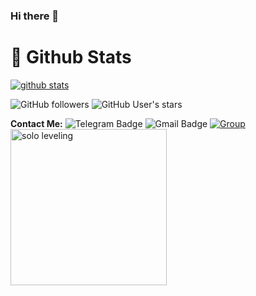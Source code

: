 ### Hi there 👋 

#  🐙 **Github Stats**

[![github stats](https://github-readme-stats.vercel.app/api?username=minatouzuki&show_icons=true&theme=radical)](https://github.com/minatouzuki)

![GitHub followers](https://img.shields.io/github/followers/minatouzuki?color=aqua&label=Followers&style=for-the-badge)
![GitHub User's stars](https://img.shields.io/github/stars/minatouzuki?affiliations=OWNER&color=aqua&style=for-the-badge)



**Contact Me:**
![Telegram Badge](https://img.shields.io/badge/-MinatoUzuki-1ca0f1?style=flat-square&logo=telegram&logoColor=white&link=https://t.me/minatouzuki)
![Gmail Badge](https://img.shields.io/badge/-minatouzuki.me@gmail.com-c14438?style=flat-square&logo=Gmail&logoColor=white&link=minatouzuki.me@gmail.com)
[![Group](https://img.shields.io/badge/dynamic/json?logo=telegram&label=%40ChizuruSupport&labelColor=282c34&suffix=+members&color=2CA5E0&query=%24.data.totalSubs&url=https%3A%2F%2Fapi.spencerwoo.com%2Fsubstats%2F%3Fsource%3Dtelegram%26queryKey%3DChizuruSupport&longCache=true%22)](https://t.me/chizurusupport)
<img align="center" alt="solo leveling" height=250 src="https://telegra.ph/file/0394ed06d18473cf87a5c.jpg" />

